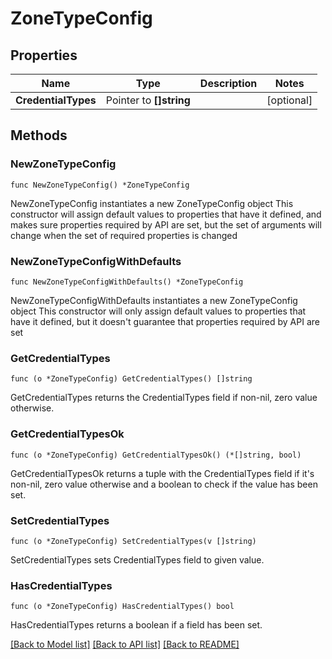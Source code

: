 # ZoneTypeConfig

## Properties

Name | Type | Description | Notes
------------ | ------------- | ------------- | -------------
**CredentialTypes** | Pointer to **[]string** |  | [optional] 

## Methods

### NewZoneTypeConfig

`func NewZoneTypeConfig() *ZoneTypeConfig`

NewZoneTypeConfig instantiates a new ZoneTypeConfig object
This constructor will assign default values to properties that have it defined,
and makes sure properties required by API are set, but the set of arguments
will change when the set of required properties is changed

### NewZoneTypeConfigWithDefaults

`func NewZoneTypeConfigWithDefaults() *ZoneTypeConfig`

NewZoneTypeConfigWithDefaults instantiates a new ZoneTypeConfig object
This constructor will only assign default values to properties that have it defined,
but it doesn't guarantee that properties required by API are set

### GetCredentialTypes

`func (o *ZoneTypeConfig) GetCredentialTypes() []string`

GetCredentialTypes returns the CredentialTypes field if non-nil, zero value otherwise.

### GetCredentialTypesOk

`func (o *ZoneTypeConfig) GetCredentialTypesOk() (*[]string, bool)`

GetCredentialTypesOk returns a tuple with the CredentialTypes field if it's non-nil, zero value otherwise
and a boolean to check if the value has been set.

### SetCredentialTypes

`func (o *ZoneTypeConfig) SetCredentialTypes(v []string)`

SetCredentialTypes sets CredentialTypes field to given value.

### HasCredentialTypes

`func (o *ZoneTypeConfig) HasCredentialTypes() bool`

HasCredentialTypes returns a boolean if a field has been set.


[[Back to Model list]](../README.md#documentation-for-models) [[Back to API list]](../README.md#documentation-for-api-endpoints) [[Back to README]](../README.md)


